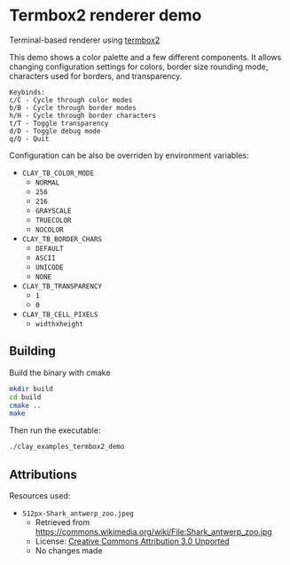 # Termbox2 renderer demo

Terminal-based renderer using [termbox2](https://github.com/termbox/termbox2)

This demo shows a color palette and a few different components. It allows
changing configuration settings for colors, border size rounding mode,
characters used for borders, and transparency.

```
Keybinds:
c/C - Cycle through color modes
b/B - Cycle through border modes
h/H - Cycle through border characters
t/T - Toggle transparency
d/D - Toggle debug mode
q/Q - Quit
```

Configuration can be also be overriden by environment variables:
- `CLAY_TB_COLOR_MODE`
  - `NORMAL`
  - `256`
  - `216`
  - `GRAYSCALE`
  - `TRUECOLOR`
  - `NOCOLOR`
- `CLAY_TB_BORDER_CHARS`
  - `DEFAULT`
  - `ASCII`
  - `UNICODE`
  - `NONE`
- `CLAY_TB_TRANSPARENCY`
  - `1`
  - `0`
- `CLAY_TB_CELL_PIXELS`
  - `widthxheight`

## Building

Build the binary with cmake

```sh
mkdir build
cd build
cmake ..
make
```

Then run the executable:

```sh
./clay_examples_termbox2_demo
```

## Attributions

Resources used:
- `512px-Shark_antwerp_zoo.jpeg`
  - Retrieved from <https://commons.wikimedia.org/wiki/File:Shark_antwerp_zoo.jpg>
  - License: [Creative Commons Attribution 3.0 Unported](https://creativecommons.org/licenses/by/3.0/deed.en)
  - No changes made
